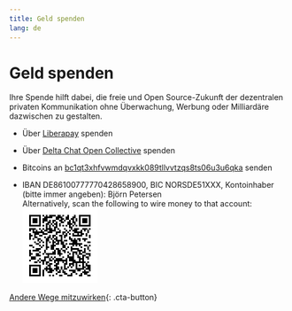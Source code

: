 ```yaml
---
title: Geld spenden
lang: de
---
```


# Geld spenden

Ihre Spende hilft dabei, die freie und Open Source-Zukunft der dezentralen privaten Kommunikation ohne Überwachung, Werbung oder Milliardäre dazwischen zu gestalten.

- Über [Liberapay](https://liberapay.com/delta.chat/) spenden

- Über [Delta Chat Open Collective](https://opencollective.com/delta-chat/donate) spenden

- Bitcoins an [bc1qt3xhfvwmdqvxkk089tllvvtzqs8ts06u3u6qka](bitcoin:bc1qt3xhfvwmdqvxkk089tllvvtzqs8ts06u3u6qka) senden

- IBAN DE86100777770428658900, BIC NORSDE51XXX, Kontoinhaber (bitte immer angeben): Björn Petersen  
  Alternatively, scan the following to wire money to that account:  
  ![Scan to wire money](../assets/donate-via-epc-qr.png)

[Andere Wege mitzuwirken](contribute){: .cta-button}
